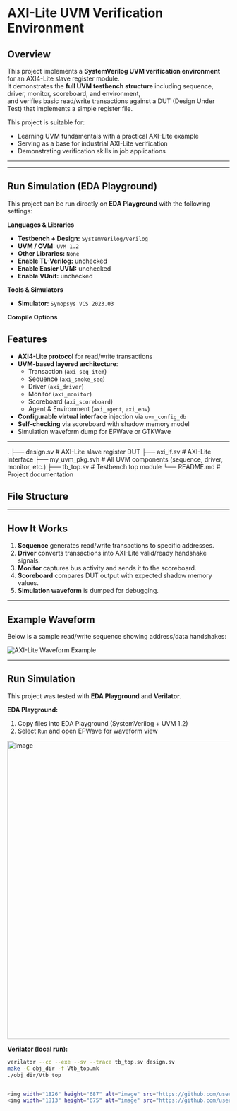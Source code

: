 # AXI-Lite UVM Verification Environment

## Overview
This project implements a **SystemVerilog UVM verification environment** for an AXI4-Lite slave register module.  
It demonstrates the **full UVM testbench structure** including sequence, driver, monitor, scoreboard, and environment,  
and verifies basic read/write transactions against a DUT (Design Under Test) that implements a simple register file.

This project is suitable for:
- Learning UVM fundamentals with a practical AXI-Lite example
- Serving as a base for industrial AXI-Lite verification
- Demonstrating verification skills in job applications

---
---

## Run Simulation (EDA Playground)

This project can be run directly on **EDA Playground** with the following settings:

**Languages & Libraries**
- **Testbench + Design:** `SystemVerilog/Verilog`
- **UVM / OVM:** `UVM 1.2`
- **Other Libraries:** `None`
- **Enable TL-Verilog:** unchecked
- **Enable Easier UVM:** unchecked
- **Enable VUnit:** unchecked

**Tools & Simulators**
- **Simulator:** `Synopsys VCS 2023.03`

**Compile Options**

## Features
- **AXI4-Lite protocol** for read/write transactions
- **UVM-based layered architecture**:  
  - Transaction (`axi_seq_item`)  
  - Sequence (`axi_smoke_seq`)  
  - Driver (`axi_driver`)  
  - Monitor (`axi_monitor`)  
  - Scoreboard (`axi_scoreboard`)  
  - Agent & Environment (`axi_agent`, `axi_env`)
- **Configurable virtual interface** injection via `uvm_config_db`
- **Self-checking** via scoreboard with shadow memory model
- Simulation waveform dump for EPWave or GTKWave

---

.
├── design.sv # AXI-Lite slave register DUT
├── axi_if.sv # AXI-Lite interface
├── my_uvm_pkg.svh # All UVM components (sequence, driver, monitor, etc.)
├── tb_top.sv # Testbench top module
└── README.md # Project documentation
## File Structure


---

## How It Works
1. **Sequence** generates read/write transactions to specific addresses.
2. **Driver** converts transactions into AXI-Lite valid/ready handshake signals.
3. **Monitor** captures bus activity and sends it to the scoreboard.
4. **Scoreboard** compares DUT output with expected shadow memory values.
5. **Simulation waveform** is dumped for debugging.

---

## Example Waveform
Below is a sample read/write sequence showing address/data handshakes:

![AXI-Lite Waveform Example](waveform.png)

---

## Run Simulation
This project was tested with **EDA Playground** and **Verilator**.

**EDA Playground:**
1. Copy files into EDA Playground (SystemVerilog + UVM 1.2)
2. Select `Run` and open EPWave for waveform view
<img width="1813" height="675" alt="image" src="https://github.com/user-attachments/assets/eca6b1c7-c61f-4f9c-a5ff-426d71abe81f" />

**Verilator (local run):**
```bash
verilator --cc --exe --sv --trace tb_top.sv design.sv
make -C obj_dir -f Vtb_top.mk
./obj_dir/Vtb_top


<img width="1826" height="687" alt="image" src="https://github.com/user-attachments/assets/4705d5bd-21cd-4a57-ad40-d38eecba2ce0" />
<img width="1813" height="675" alt="image" src="https://github.com/user-attachments/assets/04dbbe69-0e9e-4dac-865e-9ec5387ea384" />
